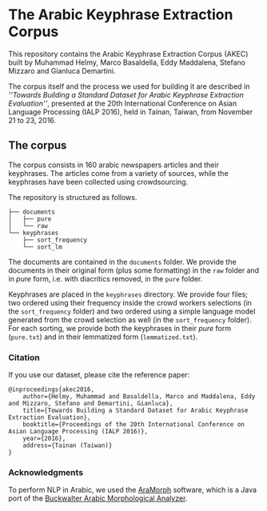 # The Arabic Keyphrase Extraction Corpus
This repository contains the Arabic Keyphrase Extraction Corpus (AKEC) built by Muhammad Helmy, Marco Basaldella, Eddy Maddalena, Stefano Mizzaro and Gianluca Demartini.

The corpus itself and the process we used for building it are described in _''Towards Building a Standard Dataset for Arabic Keyphrase Extraction Evaluation''_, presented at the 20th International Conference on Asian Language Processing (IALP 2016), held in Tainan, Taiwan, from November 21 to 23, 2016.

## The corpus

The corpus consists in 160 arabic newspapers articles and their keyphrases. The articles come from a variety of sources, while the keyphrases have been collected using crowdsourcing. 

The repository is structured as follows.

```
├── documents 
│   ├── pure
│   └── raw
└── keyphrases
    ├── sort_frequency
    └── sort_lm
```


The documents are contained in the ```documents``` folder. We provide the documents in their original form (plus some formatting) in the ```raw``` folder and in _pure_ form, i.e. with diacritics removed, in the ```pure``` folder. 

Keyphrases are placed in the ```keyphrases``` directory. We provide four files; two ordered using their frequency inside the crowd workers selections (in the `sort_frequency` folder) and two ordered using a simple language model generated from the crowd selection as well (in the `sort_frequency` folder). For each sorting, we provide both the keyphrases in their _pure_ form (```pure.txt```) and in their lemmatized form (```lemmatized.txt```).

### Citation

If you use our dataset, please cite the reference paper:

```
@inproceedings{akec2016,
	author={Helmy, Muhammad and Basaldella, Marco and Maddalena, Eddy and Mizzaro, Stefano and Demartini, Gianluca},
    title={Towards Building a Standard Dataset for Arabic Keyphrase Extraction Evaluation},
    booktitle={Proceedings of the 20th International Conference on Asian Language Processing (IALP 2016)},
    year={2016},
    address={Tainan (Taiwan)}
}
```

### Acknowledgments

To perform NLP in Arabic, we used the [AraMorph](http://www.nongnu.org/aramorph/) software, which is a Java port of the [Buckwalter Arabic Morphological Analyzer](https://catalog.ldc.upenn.edu/LDC2002L49). 

